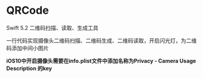 # QRCode
Swift 5.2 二维码扫描、读取、生成工具

一行代码实现摄像头二维码扫描、二维码生成、二维码读取，开启闪光灯，为二维码添加中间小图片

**iOS10中开启摄像头需要在info.plist文件中添加名称为Privacy - Camera Usage Description 的key**


